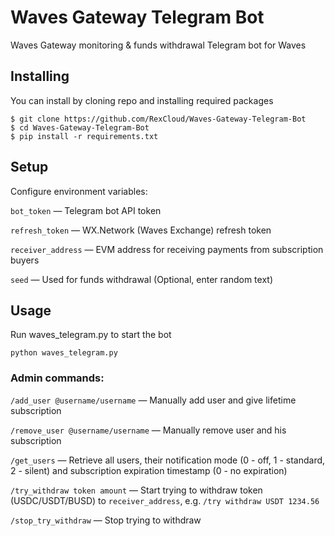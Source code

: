 # Waves Gateway Telegram Bot
Waves Gateway monitoring &amp; funds withdrawal Telegram bot for Waves

## Installing
You can install by cloning repo and installing required packages
```
$ git clone https://github.com/RexCloud/Waves-Gateway-Telegram-Bot
$ cd Waves-Gateway-Telegram-Bot
$ pip install -r requirements.txt
```

## Setup
Configure environment variables:

`bot_token` — Telegram bot API token

`refresh_token` — WX.Network (Waves Exchange) refresh token

`receiver_address` — EVM address for receiving payments from subscription buyers

`seed` — Used for funds withdrawal (Optional, enter random text)

## Usage
Run waves_telegram.py to start the bot

`python waves_telegram.py`

### Admin commands:
`/add_user @username/username` — Manually add user and give lifetime subscription

`/remove_user @username/username` — Manually remove user and his subscription

`/get_users` — Retrieve all users, their notification mode (0 - off, 1 - standard, 2 - silent) and subscription expiration timestamp (0 - no expiration)

`/try_withdraw token amount` — Start trying to withdraw token (USDC/USDT/BUSD) to `receiver_address`, e.g. `/try withdraw USDT 1234.56`

`/stop_try_withdraw` — Stop trying to withdraw

